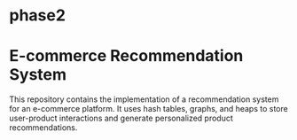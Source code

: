 # phase2
# E-commerce Recommendation System

This repository contains the implementation of a recommendation system for an e-commerce platform. It uses hash tables, graphs, and heaps to store user-product interactions and generate personalized product recommendations.


